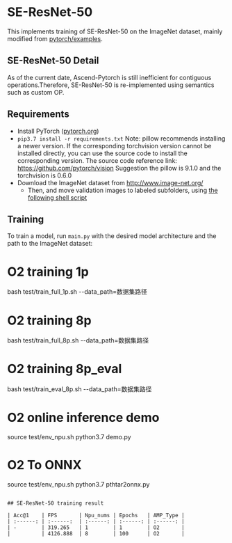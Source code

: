 # SE-ResNet-50

This implements training of SE-ResNet-50 on the ImageNet dataset, mainly modified from [pytorch/examples](https://github.com/pytorch/examples/tree/master/imagenet).

## SE-ResNet-50 Detail

As of the current date, Ascend-Pytorch is still inefficient for contiguous operations.Therefore, SE-ResNet-50 is re-implemented using semantics such as custom OP.


## Requirements

- Install PyTorch ([pytorch.org](http://pytorch.org))
- `pip3.7 install -r requirements.txt`
    Note: pillow recommends installing a newer version. If the corresponding torchvision version cannot be installed directly, you can use the source code to install the corresponding version. The source code reference link: https://github.com/pytorch/vision
Suggestion the pillow is 9.1.0 and the torchvision is 0.6.0
- Download the ImageNet dataset from http://www.image-net.org/
    - Then, and move validation images to labeled subfolders, using [the following shell script](https://raw.githubusercontent.com/soumith/imagenetloader.torch/master/valprep.sh)

## Training

To train a model, run `main.py` with the desired model architecture and the path to the ImageNet dataset:

# O2 training 1p
bash test/train_full_1p.sh --data_path=数据集路径

# O2 training 8p  
bash test/train_full_8p.sh --data_path=数据集路径

# O2 training 8p_eval
bash test/train_eval_8p.sh --data_path=数据集路径

# O2 online inference demo
source test/env_npu.sh
python3.7 demo.py

# O2 To ONNX
source test/env_npu.sh
python3.7 pthtar2onnx.py


```

## SE-ResNet-50 training result

| Acc@1    | FPS       | Npu_nums | Epochs   | AMP_Type |
| :------: | :------:  | :------: | :------: | :------: |
| -        | 319.265   | 1        | 1        | O2       |
|          | 4126.888  | 8        | 100      | O2       |
